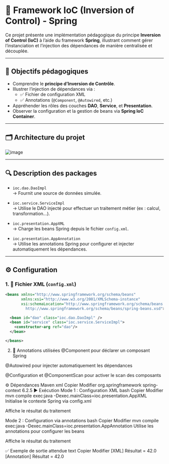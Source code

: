 # 🧠 Framework IoC (Inversion of Control) - Spring

Ce projet présente une implémentation pédagogique du principe **Inversion of Control (IoC)** à l’aide du framework **Spring**, illustrant comment gérer l’instanciation et l’injection des dépendances de manière centralisée et découplée.

---

## 🎯 Objectifs pédagogiques

- Comprendre le **principe d’Inversion de Contrôle**.
- Illustrer l’injection de dépendances via :
  - ✅ Fichier de configuration XML
  - ✅ Annotations (`@Component`, `@Autowired`, etc.)
- Appréhender les rôles des couches **DAO**, **Service**, et **Presentation**.
- Observer la configuration et la gestion de beans via **Spring IoC Container**.

---

## 🗂️ Architecture du projet

![image](https://github.com/user-attachments/assets/b52b237e-c82a-44ef-a87c-141e12da409b)

---

## 🔍 Description des packages

- `ioc.dao.DaoImpl`  
  → Fournit une source de données simulée.

- `ioc.service.ServiceImpl`  
  → Utilise le DAO injecté pour effectuer un traitement métier (ex : calcul, transformation...).

- `ioc.presentation.AppXML`  
  → Charge les beans Spring depuis le fichier `config.xml`.

- `ioc.presentation.AppAnnotation`  
  → Utilise les annotations Spring pour configurer et injecter automatiquement les dépendances.

---

## ⚙️ Configuration

### 1. 🧾 Fichier XML (`config.xml`)

```xml
<beans xmlns="http://www.springframework.org/schema/beans"
       xmlns:xsi="http://www.w3.org/2001/XMLSchema-instance"
       xsi:schemaLocation="http://www.springframework.org/schema/beans
         http://www.springframework.org/schema/beans/spring-beans.xsd">

  <bean id="dao" class="ioc.dao.DaoImpl" />
  <bean id="service" class="ioc.service.ServiceImpl">
    <constructor-arg ref="dao"/>
  </bean>

</beans>
```
2. 🧩 Annotations utilisées
@Component pour déclarer un composant Spring

@Autowired pour injecter automatiquement les dépendances

@Configuration et @ComponentScan pour activer le scan des composants

⚙️ Dépendances Maven
xml
Copier
Modifier
<dependencies>
  <dependency>
    <groupId>org.springframework</groupId>
    <artifactId>spring-context</artifactId>
    <version>6.2.5</version>
  </dependency>
</dependencies>
▶️ Exécution
Mode 1 : Configuration XML
bash
Copier
Modifier
mvn compile exec:java -Dexec.mainClass=ioc.presentation.AppXML
Initialise le contexte Spring via config.xml

Affiche le résultat du traitement

Mode 2 : Configuration via annotations
bash
Copier
Modifier
mvn compile exec:java -Dexec.mainClass=ioc.presentation.AppAnnotation
Utilise les annotations pour configurer les beans

Affiche le résultat du traitement

✅ Exemple de sortie attendue
text
Copier
Modifier
[XML] Résultat = 42.0
[Annotation] Résultat = 42.0
